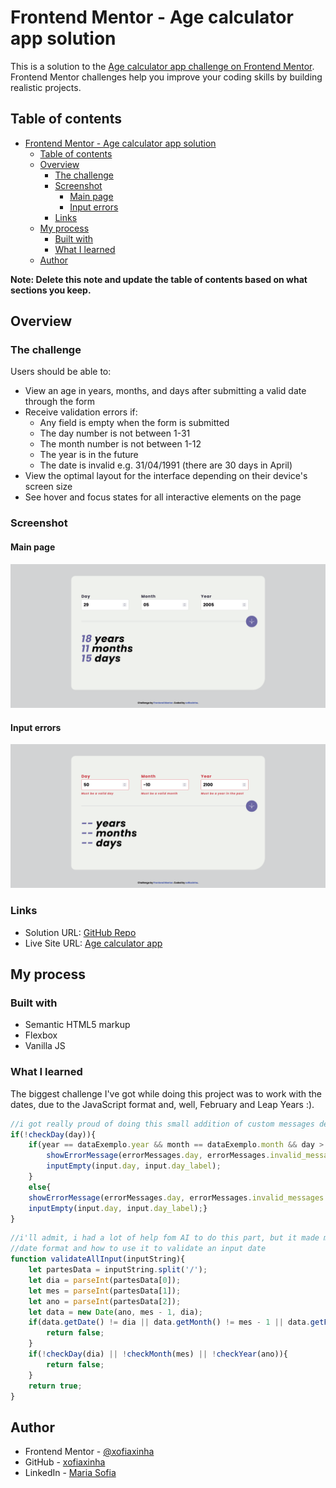 # Frontend Mentor - Age calculator app solution

This is a solution to the [Age calculator app challenge on Frontend Mentor](https://www.frontendmentor.io/challenges/age-calculator-app-dF9DFFpj-Q). Frontend Mentor challenges help you improve your coding skills by building realistic projects. 

## Table of contents

- [Frontend Mentor - Age calculator app solution](#frontend-mentor---age-calculator-app-solution)
  - [Table of contents](#table-of-contents)
  - [Overview](#overview)
    - [The challenge](#the-challenge)
    - [Screenshot](#screenshot)
      - [Main page](#main-page)
      - [Input errors](#input-errors)
    - [Links](#links)
  - [My process](#my-process)
    - [Built with](#built-with)
    - [What I learned](#what-i-learned)
  - [Author](#author)

**Note: Delete this note and update the table of contents based on what sections you keep.**

## Overview

### The challenge

Users should be able to:

- View an age in years, months, and days after submitting a valid date through the form
- Receive validation errors if:
  - Any field is empty when the form is submitted
  - The day number is not between 1-31
  - The month number is not between 1-12
  - The year is in the future
  - The date is invalid e.g. 31/04/1991 (there are 30 days in April)
- View the optimal layout for the interface depending on their device's screen size
- See hover and focus states for all interactive elements on the page

### Screenshot

#### Main page
![Main page](./assets/images/screenshots/Screenshot%202024-05-14%20at%2011-27-55%20Frontend%20Mentor%20Age%20calculator%20app.png)
#### Input errors
![Input errors](./assets/images/screenshots/Screenshot%202024-05-14%20at%2011-27-31%20Frontend%20Mentor%20Age%20calculator%20app.png)

### Links

- Solution URL: [GitHub Repo](https://github.com/xofiaxinha/age-calculator-app)
- Live Site URL: [Age calculator app](https://xofiaxinha.github.io/age-calculator-app/)

## My process

### Built with

- Semantic HTML5 markup
- Flexbox
- Vanilla JS

### What I learned

The biggest challenge I've got while doing this project was to work with the dates, due to the JavaScript format and, well, February and Leap Years :).

```js
//i got really proud of doing this small addition of custom messages depending on the kind of error in each input
if(!checkDay(day)){
    if(year == dataExemplo.year && month == dataExemplo.month && day > dataExemplo.day){
        showErrorMessage(errorMessages.day, errorMessages.invalid_messages.day_future);
        inputEmpty(input.day, input.day_label);
    }
    else{
    showErrorMessage(errorMessages.day, errorMessages.invalid_messages.day_invalid);
    inputEmpty(input.day, input.day_label);}
}
```
```js
//i'll admit, i had a lot of help fom AI to do this part, but it made me learn more about the
//date format and how to use it to validate an input date
function validateAllInput(inputString){
    let partesData = inputString.split('/');
    let dia = parseInt(partesData[0]);
    let mes = parseInt(partesData[1]);
    let ano = parseInt(partesData[2]);
    let data = new Date(ano, mes - 1, dia);
    if(data.getDate() != dia || data.getMonth() != mes - 1 || data.getFullYear() != ano){
        return false;
    }
    if(!checkDay(dia) || !checkMonth(mes) || !checkYear(ano)){
        return false;
    }
    return true;
}
```

## Author

- Frontend Mentor - [@xofiaxinha](https://www.frontendmentor.io/profile/xofiaxinha)
- GitHub - [xofiaxinha](https://github.com/xofiaxinha)
- LinkedIn - [Maria Sofia](https://www.linkedin.com/in/xofiaxinha/)
